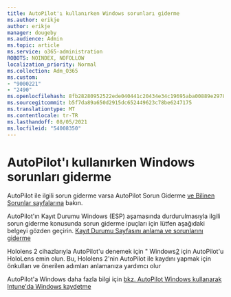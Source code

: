 ```yaml
---
title: AutoPilot'ı kullanırken Windows sorunları giderme
ms.author: erikje
author: erikje
manager: dougeby
ms.audience: Admin
ms.topic: article
ms.service: o365-administration
ROBOTS: NOINDEX, NOFOLLOW
localization_priority: Normal
ms.collection: Adm_O365
ms.custom:
- "9000221"
- "2490"
ms.openlocfilehash: 8fb28280952522ede040441c20434e34c19695aba00889e2978ed98ef1544819
ms.sourcegitcommit: b5f7da89a650d2915dc652449623c78be6247175
ms.translationtype: MT
ms.contentlocale: tr-TR
ms.lasthandoff: 08/05/2021
ms.locfileid: "54008350"
---
```

# <a name="troubleshoot-issues-when-using-windows-autopilot"></a>AutoPilot'ı kullanırken Windows sorunları giderme

AutoPilot ile ilgili sorun giderme varsa AutoPilot Sorun Giderme [ve Bilinen](https://docs.microsoft.com/windows/deployment/windows-autopilot/troubleshooting) [Sorunlar sayfalarına](https://docs.microsoft.com/windows/deployment/windows-autopilot/known-issues) bakın.

AutoPilot'ın Kayıt Durumu Windows (ESP) aşamasında durdurulmasıyla ilgili sorun giderme konusunda sorun giderme ipuçları için lütfen aşağıdaki belgeyi gözden geçirin. [Kayıt Durumu Sayfasını anlama ve sorunlarını giderme](https://docs.microsoft.com/troubleshoot/mem/intune/understand-troubleshoot-esp)

Hololens 2 cihazlarıyla AutoPilot'u denemek için " Windows[2](https://docs.microsoft.com/hololens/hololens2-autopilot) için AutoPilot'u HoloLens emin olun. Bu, Hololens 2'nin AutoPilot ile kaydını yapmak için önkulları ve önerilen adımları anlamanıza yardımcı olur  

AutoPilot'a Windows daha fazla bilgi için [bkz. AutoPilot Windows kullanarak Intune'da Windows kaydetme](https://docs.microsoft.com/intune/enrollment/enrollment-autopilot)
